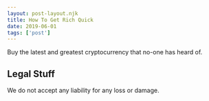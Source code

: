 ```yaml
---
layout: post-layout.njk 
title: How To Get Rich Quick
date: 2019-06-01
tags: ['post']
---
```

<!-- Excerpt Start -->

Buy the latest and greatest cryptocurrency that no-one has heard of.
 <!-- Excerpt End -->
 
## Legal Stuff
We do not accept any liability for any loss or damage.